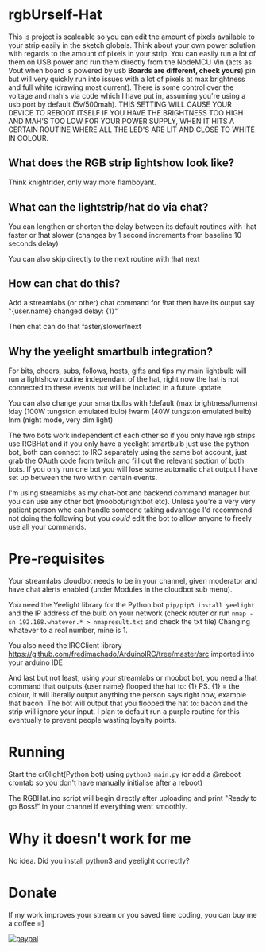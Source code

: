 # rgbUrself-Hat

This is project is scaleable so you can edit the amount of pixels available to your strip easily in the sketch globals. Think about your own power solution with regards to the amount of pixels in your strip. You can easily run a lot of them on USB power and run them directly from the NodeMCU Vin (acts as Vout when board is powered by usb **Boards are different, check yours**) pin but will very quickly run into issues with a lot of pixels at max brightness and full white (drawing most current). There is some control over the voltage and mah's via code which I have put in, assuming you're using a usb port by default (5v/500mah). THIS SETTING WILL CAUSE YOUR DEVICE TO REBOOT ITSELF IF YOU HAVE THE BRIGHTNESS TOO HIGH AND MAH'S TOO LOW FOR YOUR POWER SUPPLY, WHEN IT HITS A CERTAIN ROUTINE WHERE ALL THE LED'S ARE LIT AND CLOSE TO WHITE IN COLOUR.

## What does the RGB strip lightshow look like? 

Think knightrider, only way more flamboyant. 

## What  can the lightstrip/hat do via chat?

You can lengthen or shorten the delay between its default routines with !hat faster or !hat slower (changes by 1 second increments from baseline 10 seconds delay)

You can also skip directly to the next routine with !hat next

## How can chat do this?

Add a streamlabs (or other) chat command for !hat then have its output say  "{user.name} changed delay: {1}"

Then chat can do !hat faster/slower/next

## Why the yeelight smartbulb integration? 

For bits, cheers, subs, follows, hosts, gifts and tips my main lightbulb will run a lightshow routine independant of the hat, right now the hat is not connected to these events but will be included in a future update. 

You can also change your smartbulbs with !default (max brightness/lumens) !day (100W tungston emulated bulb) !warm (40W tungston emulated bulb) !nm (night mode, very dim light)

The two bots work independent of each other so if you only have rgb strips use RGBHat and if you only have a yeelight smartbulb just use the python bot, both can connect to IRC separately using the same bot account, just grab the OAuth code from twitch and fill out the relevant section of both bots. If you only run one bot you will lose some automatic chat output I have set up between the two within certain events.

I'm using streamlabs as my chat-bot and backend command manager but you can use any other bot (moobot/nightbot etc). Unless you're a very very patient person who can handle someone taking advantage I'd recommend not doing the following but you *could* edit the bot to allow anyone to freely use all your commands. 

# Pre-requisites

Your streamlabs cloudbot needs to be in your channel, given moderator and have chat alerts enabled (under Modules in the cloudbot sub menu).

You need the Yeelight library for the Python bot `pip/pip3 install yeelight` and the IP address of the bulb on your network (check router or run `nmap -sn 192.168.whatever.* > nmapresult.txt` and check the txt file) Changing whatever to a real number, mine is 1.

You also need the IRCClient library https://github.com/fredimachado/ArduinoIRC/tree/master/src imported into your arduino IDE

And last but not least, using your streamlabs or moobot bot, you need a !hat command that outputs {user.name} flooped the hat to: {1} 
PS. {1} = the colour, it will literally output anything the person says right now, example !hat bacon. The bot will output that you flooped the hat to: bacon and the strip will ignore your input. I plan to default run a purple routine for this eventually to prevent people wasting loyalty points.



# Running

Start the cr0light(Python bot) using `python3 main.py` (or add a @reboot crontab so you don't have manually initialise after a reboot)

The RGBHat.ino script will begin directly after uploading and print "Ready to go Boss!" in your channel if everything went smoothly.

# Why it doesn't work for me

No idea. Did you install python3 and yeelight correctly?

# Donate

If my work improves your stream or you saved time coding, you can buy me a coffee =]

[![paypal](https://www.paypalobjects.com/en_US/i/btn/btn_donateCC_LG.gif)](https://www.paypal.com/cgi-bin/webscr?cmd=_s-xclick&hosted_button_id=N2VPZXYRRXGN6)




